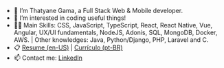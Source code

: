 - 👋 I’m Thatyane Gama, a Full Stack Web & Mobile developer.
- 👀 I’m interested in coding useful things!
- :woman_technologist: Main Skills: CSS, JavaScript, TypeScript, React, React Native, Vue, Angular, UX/UI fundamentals, NodeJS, Adonis, SQL, MongoDB, Docker, AWS. | Other knowledges: Java, Python/Django, PHP, Laravel and C.
- :clipboard: [Resume (en-US)](https://drive.google.com/file/d/1o6NnK7hwpv1-oje3AR5sMoi8RXEU5xpa/view?usp=sharing) | [Currículo (pt-BR)](https://drive.google.com/file/d/1ppyOvMGIcvfsZwapgnZPUte-ezLJ8Gk0/view?usp=sharing)
- 📫 Contact me: [LinkedIn](https://www.linkedin.com/in/thatyane-gama-carvalho/)
